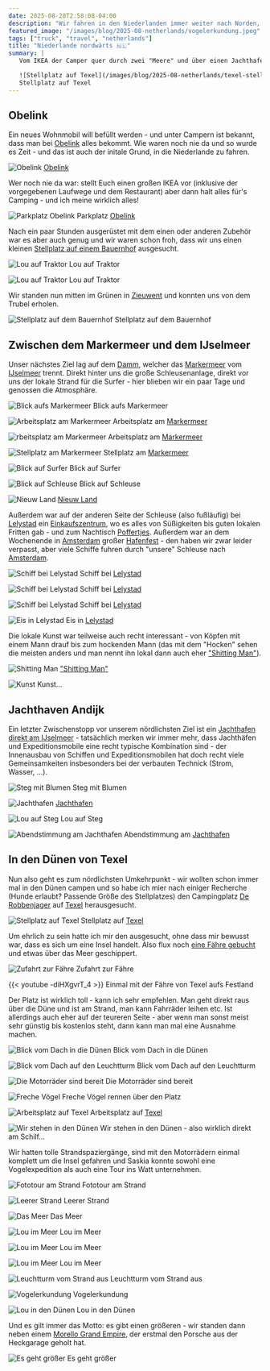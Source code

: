 ```yaml
---
date: 2025-08-28T2:58:08-04:00
description: "Wir fahren in den Niederlanden immer weiter nach Norden, bis es nicht mehr weitergeht."
featured_image: "/images/blog/2025-08-netherlands/vogelerkundung.jpeg"
tags: ["truck", "travel", "netherlands"]
title: "Niederlande nordwärts 🇳🇱"
summary: |
   Vom IKEA der Camper quer durch zwei "Meere" und über einen Jachthafen bis in die Dünen.

   ![Stellplatz auf Texel](/images/blog/2025-08-netherlands/texel-stellplatz.jpeg)
   Stellplatz auf Texel
---
```

## Obelink

Ein neues Wohnmobil will befüllt werden - und unter Campern ist bekannt, dass man bei [Obelink](https://www.obelink.de/) alles bekommt. Wie waren noch nie da und so wurde es Zeit - und das ist auch der initale Grund, in die Niederlande zu fahren.

![Obelink](/images/blog/2025-08-netherlands/obelink.jpeg)
[Obelink](https://www.obelink.de/)

Wer noch nie da war: stellt Euch einen großen IKEA vor (inklusive der vorgegebenen Laufwege und dem Restaurant)  aber dann halt alles für's Camping - und ich meine wirklich alles!

![Parkplatz Obelink](/images/blog/2025-08-netherlands/parkplatz-obelink.jpeg)
Parkplatz [Obelink](https://www.obelink.de/)

Nach ein paar Stunden ausgerüstet mit dem einen oder anderen Zubehör war es aber auch genug und wir waren schon froh, dass wir uns einen kleinen [Stellplatz auf einem Bauernhof](https://park4night.com/de/place/592710) ausgesucht.

![Lou auf Traktor](/images/blog/2025-08-netherlands/lou-traktor-1.jpeg)
Lou auf Traktor

![Lou auf Traktor](/images/blog/2025-08-netherlands/lou-traktor-2.jpeg)
Lou auf Traktor

Wir standen nun mitten im Grünen in [Zieuwent](https://en.wikipedia.org/wiki/Zieuwent) und konnten uns von dem Trubel erholen.

![Stellplatz auf dem Bauernhof](/images/blog/2025-08-netherlands/stellplatz-bauernhof.jpeg)
Stellplatz auf dem Bauernhof

## Zwischen dem Markermeer und dem IJselmeer

Unser nächstes Ziel lag auf dem [Damm](https://de.wikipedia.org/wiki/Houtribdijk), welcher das [Markermeer](https://de.wikipedia.org/wiki/Markermeer) vom [IJselmeer](https://de.wikipedia.org/wiki/IJsselmeer) trennt. Direkt hinter uns die große Schleusenanlage, direkt vor uns der lokale Strand für die Surfer - hier blieben wir ein paar Tage und genossen die Atmosphäre.

![Blick aufs Markermeer](/images/blog/2025-08-netherlands/blick-auf-markermeer.jpeg)
Blick aufs Markermeer

![Arbeitsplatz am Markermeer](/images/blog/2025-08-netherlands/arbeitsplatz-am-markermeer.jpeg)
Arbeitsplatz am [Markermeer](https://de.wikipedia.org/wiki/Markermeer)

![rbeitsplatz am Markermeer](/images/blog/2025-08-netherlands/arbeitsplatz-am-markermeer-2.jpeg)
Arbeitsplatz am [Markermeer](https://de.wikipedia.org/wiki/Markermeer)

![Stellplatz am Markermeer](/images/blog/2025-08-netherlands/stellplatz-am-markermeer.jpeg)
Stellplatz am [Markermeer](https://de.wikipedia.org/wiki/Markermeer)

![Blick auf Surfer](/images/blog/2025-08-netherlands/blick-auf-surfer.jpeg)
Blick auf Surfer

![Blick auf Schleuse](/images/blog/2025-08-netherlands/blick-auf-schleuse.jpeg)
Blick auf Schleuse

![Nieuw Land](/images/blog/2025-08-netherlands/nieuw-land.jpeg)
[Nieuw Land](https://de.wikipedia.org/wiki/Nationalpark_Nieuw_Land)

Außerdem war auf der anderen Seite der Schleuse (also fußläufig) bei [Lelystad](https://de.wikipedia.org/wiki/Lelystad) ein [Einkaufszentrum](https://www.bataviastad.nl/de), wo es alles von Süßigkeiten bis guten lokalen Fritten gab - und zum Nachtisch [Poffertjes](https://de.wikipedia.org/wiki/Poffertjes). Außerdem war an dem Wochenende in [Amsterdam](https://de.wikipedia.org/wiki/Amsterdam) großer [Hafenfest](https://www.mr-amsterdam.de/blog/veranstaltungen/sail-amsterdam/) - den haben wir zwar leider verpasst, aber viele Schiffe fuhren durch "unsere" Schleuse nach [Amsterdam](https://de.wikipedia.org/wiki/Amsterdam).

![Schiff bei Lelystad](/images/blog/2025-08-netherlands/schiff-bei-lelystad.jpeg)
Schiff bei [Lelystad](https://de.wikipedia.org/wiki/Lelystad)

![Schiff bei Lelystad](/images/blog/2025-08-netherlands/schiff-bei-lelystad-2.jpeg)
Schiff bei [Lelystad](https://de.wikipedia.org/wiki/Lelystad)

![Schiff bei Lelystad](/images/blog/2025-08-netherlands/schiff-bei-lelystad-3.jpeg)
Schiff bei [Lelystad](https://de.wikipedia.org/wiki/Lelystad)

![Eis in Lelystad](/images/blog/2025-08-netherlands/eis.jpeg)
Eis in [Lelystad](https://de.wikipedia.org/wiki/Lelystad)

Die lokale Kunst war teilweise auch recht interessant - von Köpfen mit einem Mann drauf bis zum hockenden Mann (das mit dem "Hocken" sehen die meisten anders und man nennt ihn lokal dann auch eher ["Shitting Man"](https://en.wikipedia.org/wiki/Exposure_(sculpture))).

![Shitting Man](/images/blog/2025-08-netherlands/pooping-man.jpeg)
["Shitting Man"](https://en.wikipedia.org/wiki/Exposure_(sculpture))

![Kunst](/images/blog/2025-08-netherlands/mann-auf-kopf.jpeg)
Kunst...

## Jachthaven Andijk

Ein letzter Zwischenstopp vor unserem nördlichsten Ziel ist ein [Jachthafen direkt am IJselmeer](https://www.jachthavenandijk.nl/) - tatsächlich merken wir immer mehr, dass Jachthäfen und Expeditionsmobile eine recht typische Kombination sind - der Innenausbau von Schiffen und Expeditionsmobilen hat doch recht viele Gemeinsamkeiten insbesonders bei der verbauten Technick (Strom, Wasser, ...).

![Steg mit Blumen](/images/blog/2025-08-netherlands/steg-jachthafen.jpeg)
Steg mit Blumen

![Jachthafen](/images/blog/2025-08-netherlands/jachthafen.jpeg)
[Jachthafen](https://www.jachthavenandijk.nl/)

![Lou auf Steg](/images/blog/2025-08-netherlands/lou-auf-steg.jpeg)
Lou auf Steg

![Abendstimmung am Jachthafen](/images/blog/2025-08-netherlands/jachthafen-abendstimmung.jpeg)
Abendstimmung am [Jachthafen](https://www.jachthavenandijk.nl/)

## In den Dünen von Texel

Nun also geht es zum nördlichsten Umkehrpunkt - wir wollten schon immer mal in den Dünen campen und so habe ich mier nach einiger Recherche (Hunde erlaubt? Passende Größe des Stellplatzes) den Campingplatz [De Robbenjager](https://www.duinparkderobbenjager.nl/de/) auf [Texel](https://de.wikipedia.org/wiki/Texel) herausgesucht.

![Stellplatz auf Texel](/images/blog/2025-08-netherlands/texel-stellplatz.jpeg)
Stellplatz auf [Texel](https://de.wikipedia.org/wiki/Texel)

Um ehrlich zu sein hatte ich mir den ausgesucht, ohne dass mir bewusst war, dass es sich um eine Insel handelt. Also flux noch [eine Fähre gebucht](https://www.teso.nl/de/) und etwas über das Meer geschippert.

![Zufahrt zur Fähre](/images/blog/2025-08-netherlands/zufahrt-faehre.jpeg)
Zufahrt zur Fähre

{{< youtube -diHXgvrT_4 >}}
Einmal mit der Fähre von Texel aufs Festland

Der Platz ist wirklich toll - kann ich sehr empfehlen. Man geht direkt raus über die Düne und ist am Strand, man kann Fahrräder leihen etc. Ist allerdings auch eher auf der teureren Seite - aber wenn man sonst meist sehr günstig bis kostenlos steht, dann kann man mal eine Ausnahme machen.

![Blick vom Dach in die Dünen](/images/blog/2025-08-netherlands/blick-vom-dach.jpeg)
Blick vom Dach in die Dünen

![Blick vom Dach auf den Leuchtturm](/images/blog/2025-08-netherlands/leuchtturm-vom-dach.jpeg)
Blick vom Dach auf den Leuchtturm

![Die Motorräder sind bereit](/images/blog/2025-08-netherlands/motorraeder-unten.jpeg)
Die Motorräder sind bereit

![Freche Vögel](/images/blog/2025-08-netherlands/pfau.jpeg)
Freche Vögel rennen über den Platz

![Arbeitsplatz auf Texel](/images/blog/2025-08-netherlands/arbeitsplatz-texel.jpeg)
Arbeitsplatz auf [Texel](https://de.wikipedia.org/wiki/Texel)

![Wir stehen in den Dünen](/images/blog/2025-08-netherlands/in-den-duenen.jpeg)
Wir stehen in den Dünen - also wirklich direkt am Schilf...

Wir hatten tolle Strandspaziergänge, sind mit den Motorrädern einmal komplett um die Insel gefahren und Saskia konnte sowohl eine Vogelexpedition als auch eine Tour ins Watt unternehmen.

![Fototour am Strand](/images/blog/2025-08-netherlands/fototour-am-strand.jpeg)
Fototour am Strand

![Leerer Strand](/images/blog/2025-08-netherlands/leerer-strand.jpeg)
Leerer Strand

![Das Meer](/images/blog/2025-08-netherlands/das-meer.jpeg)
Das Meer

![Lou im Meer](/images/blog/2025-08-netherlands/lou-im-meer.jpeg)
Lou im Meer

![Lou im Meer](/images/blog/2025-08-netherlands/lou-im-meer-2.jpeg)
Lou im Meer

![Lou im Meer](/images/blog/2025-08-netherlands/lou-im-meer-3.jpeg)
Lou im Meer

![Leuchtturm vom Strand aus](/images/blog/2025-08-netherlands/leuchtturm-vom-strand.jpeg)
Leuchtturm vom Strand aus

![Vogelerkundung](/images/blog/2025-08-netherlands/vogelerkundung.jpeg)
Vogelerkundung

![Lou in den Dünen](/images/blog/2025-08-netherlands/lou-in-den-duenen.jpeg)
Lou in den Dünen

Und es gilt immer das Motto: es gibt einen größeren - wir standen dann neben einem [Morello Grand Empire](https://www.morelo-reisemobile.de/modelle/grand-empire), der erstmal den Porsche aus der Heckgarage geholt hat.

![Es geht größer](/images/blog/2025-08-netherlands/morello-grand-empire.jpeg)
Es geht größer